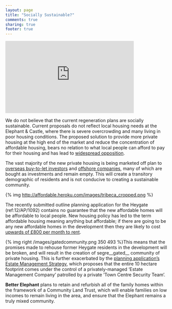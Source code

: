 ```yaml
---
layout: page
title: "Socially Sustainable?"
comments: true
sharing: true
footer: true
---
```

<iframe width="400" height="225" src="http://www.youtube.com/embed/mfrHnAIlGtg" frameborder="0" allowfullscreen></iframe>

We do not believe that the current regeneration plans are socially sustainable. Current proposals do not reflect local housing needs at the Elephant & Castle, where there is severe overcrowding and many living in poor housing conditions. The proposed solution to provide more private housing at the high end of the market and reduce the concentration of affordable housing, bears no relation to what local people can afford to pay for their housing and has lead to [widespread opposition](http://35percent.org). 

The vast majority of the new private housing is being marketed off plan to [overseas buy-to-let investors](http://www.savills.co.uk/promotions/research.aspx?document=http://pdf.euro.savills.co.uk/spotlight-on/spotlight-on-the-world-in-new-london.pdf?response=no) and [offshore companies](http://www.guardian.co.uk/uk/2012/nov/26/secret-offshore-firms-fuel-london-property), many of which are bought as investments and remain empty. This will create a transitory demographic of residents and is not conducive to creating a sustainable community.  

{% img http://affordable.heroku.com/images/tribeca_cropped.png %}

The recently submitted outline planning application for the Heygate (ref:12/AP/1092) contains no guarantee that the new affordable homes will be affordable to local people. New housing policy has led to the term affordable housing meaning anything but affordable; if there are going to be any new affordable homes in the development then they are likely to cost [upwards of £800 per month to rent](http://betterelephant.org/images/SN800GBPaffordables2.pdf). 

{% img right /images/gatedcommunity.png 350 493 %}This means that the promises made to rehouse former Heygate residents in the development will be broken, and will result in the creation of segre__gated__ community of private housing. This is further exacerbated by the [planning application’s Estate Management Strategy](http://affordable.heroku.com/blog/2012/07/04/londons-largest-new-private-park-in-70-years/), which proposes that the entire 10 hectare footprint comes under the control of a privately-managed ‘Estate Management Company’ patrolled by a private ‘Town Centre Security Team’.   


__Better Elephant__ plans to retain and refurbish all of the family homes within the framework of a Community Land Trust, which will enable families on low incomes to remain living in the area, and ensure that the Elephant remains a truly mixed community. 


